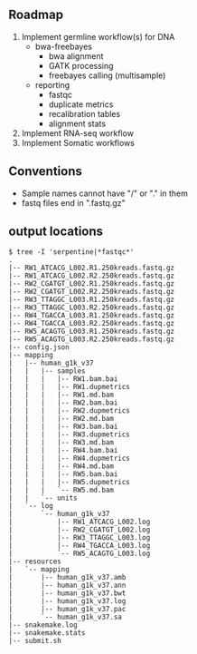 
## Roadmap

1. Implement germline workflow(s) for DNA
   - bwa-freebayes
       + bwa alignment
	   + GATK processing
	   + freebayes calling (multisample)
   - reporting
       + fastqc
	   + duplicate metrics
	   + recalibration tables
	   + alignment stats
2. Implement RNA-seq workflow
3. Implement Somatic workflows

## Conventions

- Sample names cannot have "/" or "." in them
- fastq files end in ".fastq.gz"

## output locations

```
$ tree -I 'serpentine|*fastqc*'
.
|-- RW1_ATCACG_L002.R1.250kreads.fastq.gz
|-- RW1_ATCACG_L002.R2.250kreads.fastq.gz
|-- RW2_CGATGT_L002.R1.250kreads.fastq.gz
|-- RW2_CGATGT_L002.R2.250kreads.fastq.gz
|-- RW3_TTAGGC_L003.R1.250kreads.fastq.gz
|-- RW3_TTAGGC_L003.R2.250kreads.fastq.gz
|-- RW4_TGACCA_L003.R1.250kreads.fastq.gz
|-- RW4_TGACCA_L003.R2.250kreads.fastq.gz
|-- RW5_ACAGTG_L003.R1.250kreads.fastq.gz
|-- RW5_ACAGTG_L003.R2.250kreads.fastq.gz
|-- config.json
|-- mapping
|   |-- human_g1k_v37
|   |   |-- samples
|   |   |   |-- RW1.bam.bai
|   |   |   |-- RW1.dupmetrics
|   |   |   |-- RW1.md.bam
|   |   |   |-- RW2.bam.bai
|   |   |   |-- RW2.dupmetrics
|   |   |   |-- RW2.md.bam
|   |   |   |-- RW3.bam.bai
|   |   |   |-- RW3.dupmetrics
|   |   |   |-- RW3.md.bam
|   |   |   |-- RW4.bam.bai
|   |   |   |-- RW4.dupmetrics
|   |   |   |-- RW4.md.bam
|   |   |   |-- RW5.bam.bai
|   |   |   |-- RW5.dupmetrics
|   |   |   `-- RW5.md.bam
|   |   `-- units
|   `-- log
|       `-- human_g1k_v37
|           |-- RW1_ATCACG_L002.log
|           |-- RW2_CGATGT_L002.log
|           |-- RW3_TTAGGC_L003.log
|           |-- RW4_TGACCA_L003.log
|           `-- RW5_ACAGTG_L003.log
|-- resources
|   `-- mapping
|       |-- human_g1k_v37.amb
|       |-- human_g1k_v37.ann
|       |-- human_g1k_v37.bwt
|       |-- human_g1k_v37.log
|       |-- human_g1k_v37.pac
|       `-- human_g1k_v37.sa
|-- snakemake.log
|-- snakemake.stats
|-- submit.sh

```

